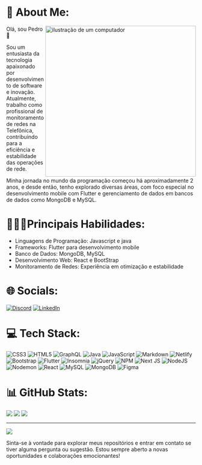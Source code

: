 
# 💫 About Me:

<img src="https://user-images.githubusercontent.com/74038190/225813708-98b745f2-7d22-48cf-9150-083f1b00d6c9.gif" alt="ilustração de um computador" min-width="400px" max-width="400px" width="400px" align="right">

Olá, sou Pedro 👋

Sou um entusiasta da tecnologia apaixonado por desenvolvimento de software e inovação. Atualmente, trabalho como profissional de monitoramento de redes na Telefônica, contribuindo para a eficiência e estabilidade das operações de rede.

Minha jornada no mundo da programação começou há aproximadamente 2 anos, e desde então, tenho explorado diversas áreas, com foco especial no desenvolvimento mobile com Flutter e gerenciamento de dados em bancos de dados como MongoDB e MySQL.

# 👨‍💻✨Principais Habilidades:



- Linguagens de Programação: Javascript e java
- Frameworks: Flutter para desenvolvimento mobile
- Banco de Dados: MongoDB, MySQL
- Desenvolvimento Web: React e BootStrap
- Monitoramento de Redes: Experiência em otimização e estabilidade



# 🌐 Socials:
[![Discord](https://img.shields.io/badge/Discord-%237289DA.svg?logo=discord&logoColor=white)](https://discord.gg/PedroCosta@1612) [![LinkedIn](https://img.shields.io/badge/LinkedIn-%230077B5.svg?logo=linkedin&logoColor=white)](https://www.linkedin.com/in/pedro-lucas-lucio-santos-costa-694933179/) 

# 💻 Tech Stack:
![CSS3](https://img.shields.io/badge/css3-%231572B6.svg?style=flat-square&logo=css3&logoColor=white) ![HTML5](https://img.shields.io/badge/html5-%23E34F26.svg?style=flat-square&logo=html5&logoColor=white) ![GraphQL](https://img.shields.io/badge/-GraphQL-E10098?style=flat-square&logo=graphql&logoColor=white) ![Java](https://img.shields.io/badge/java-%23ED8B00.svg?style=flat-square&logo=openjdk&logoColor=white) ![JavaScript](https://img.shields.io/badge/javascript-%23323330.svg?style=flat-square&logo=javascript&logoColor=%23F7DF1E) ![Markdown](https://img.shields.io/badge/markdown-%23000000.svg?style=flat-square&logo=markdown&logoColor=white) ![Netlify](https://img.shields.io/badge/netlify-%23000000.svg?style=flat-square&logo=netlify&logoColor=#00C7B7) ![Bootstrap](https://img.shields.io/badge/bootstrap-%238511FA.svg?style=flat-square&logo=bootstrap&logoColor=white) ![Flutter](https://img.shields.io/badge/Flutter-%2302569B.svg?style=flat-square&logo=Flutter&logoColor=white) ![Insomnia](https://img.shields.io/badge/Insomnia-black?style=flat-square&logo=insomnia&logoColor=5849BE) ![jQuery](https://img.shields.io/badge/jquery-%230769AD.svg?style=flat-square&logo=jquery&logoColor=white) ![NPM](https://img.shields.io/badge/NPM-%23CB3837.svg?style=flat-square&logo=npm&logoColor=white) ![Next JS](https://img.shields.io/badge/Next-black?style=flat-square&logo=next.js&logoColor=white) ![NodeJS](https://img.shields.io/badge/node.js-6DA55F?style=flat-square&logo=node.js&logoColor=white) ![Nodemon](https://img.shields.io/badge/NODEMON-%23323330.svg?style=flat-square&logo=nodemon&logoColor=%BBDEAD) ![React](https://img.shields.io/badge/react-%2320232a.svg?style=flat-square&logo=react&logoColor=%2361DAFB) ![MySQL](https://img.shields.io/badge/mysql-%2300000f.svg?style=flat-square&logo=mysql&logoColor=white) ![MongoDB](https://img.shields.io/badge/MongoDB-%234ea94b.svg?style=flat-square&logo=mongodb&logoColor=white) ![Figma](https://img.shields.io/badge/figma-%23F24E1E.svg?style=flat-square&logo=figma&logoColor=white)
# 📊 GitHub Stats:
![](https://github-readme-stats.vercel.app/api?username=PedroCosta2023&theme=react&hide_border=true&include_all_commits=false&count_private=true)
![](https://github-readme-streak-stats.herokuapp.com/?user=PedroCosta2023&theme=react&hide_border=true)
![](https://github-readme-stats.vercel.app/api/top-langs/?username=PedroCosta2023&theme=react&hide_border=true&include_all_commits=false&count_private=true&layout=compact)

---
[![](https://visitcount.itsvg.in/api?id=PedroCosta2023&icon=9&color=12)](https://visitcount.itsvg.in)

Sinta-se à vontade para explorar meus repositórios e entrar em contato se tiver alguma pergunta ou sugestão. Estou sempre aberto a novas oportunidades e colaborações emocionantes!
